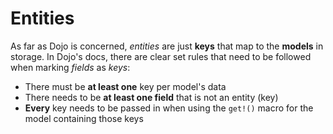# Entities

As far as Dojo is concerned, _entities_ are just **keys** that map to the **models** in storage.
In Dojo's docs, there are clear set rules that need to be followed when marking _fields_ as _keys_:

- There must be **at least one** key per model's data
- There needs to be **at least one field** that is not an entity (key)
- **Every** key needs to be passed in when using the `get!()` macro for the model containing those keys
